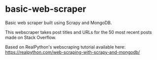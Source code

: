 # basic-web-scraper
Basic web scraper built using Scrapy and MongoDB.

This webscraper takes post titles and URLs for the 50 most recent posts made on Stack Overflow.

Based on RealPython's webscraping tutorial available here: https://realpython.com/web-scraping-with-scrapy-and-mongodb/ 
